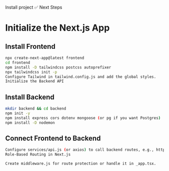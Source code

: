 
Install project
✅ Next Steps
# Initialize the Next.js App

## Install Frontend
```bash
npx create-next-app@latest frontend
cd frontend
npm install -D tailwindcss postcss autoprefixer
npx tailwindcss init -p
Configure Tailwind in tailwind.config.js and add the global styles.
Initialize the Backend API
```
## Install Backend
```bash
mkdir backend && cd backend
npm init -y
npm install express cors dotenv mongoose (or pg if you want Postgres)
npm install -D nodemon
```

## Connect Frontend to Backend
```bash
Configure services/api.js (or axios) to call backend routes, e.g., http://localhost:5000/api/products.
Role-Based Routing in Next.js

Create middleware.js for route protection or handle it in _app.tsx.
```
